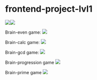 # frontend-project-lvl1

<a href="https://codeclimate.com/github/codeclimate/codeclimate/maintainability"><img src="https://api.codeclimate.com/v1/badges/a99a88d28ad37a79dbf6/maintainability" /></a><a href="#"><img src="https://github.com/MaximSamorukov/frontend-project-lvl1/workflows/Hexlet%20Project%201%20w_flow/badge.svg"></a>

Brain-even game:
<a href="https://asciinema.org/a/357787" target="_blank"><img src="https://asciinema.org/a/357787.svg" /></a>

Brain-calc game:
<a href="https://asciinema.org/a/357865" target="_blank"><img src="https://asciinema.org/a/357865.svg" /></a>

Brain-gcd game:
<a href="https://asciinema.org/a/357869" target="_blank"><img src="https://asciinema.org/a/357869.svg" /></a>

Brain-progression game
<a href="https://asciinema.org/a/357787" target="_blank"><img src="https://asciinema.org/a/357787.svg" /></a>

Brain-prime game
<a href="https://asciinema.org/a/357884" target="_blank"><img src="https://asciinema.org/a/357884.svg" /></a>
